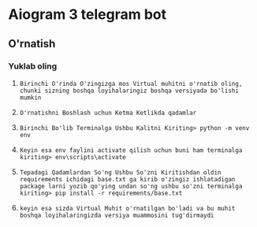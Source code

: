 # Aiogram 3 telegram bot

## O'rnatish
### Yuklab oling

1. ``Birinchi O'rinda O'zingizga mos Virtual muhitni o'rnatib oling, chunki sizning boshqa loyihalaringiz boshqa versiyada bo'lishi mumkin``

2. ``O'rnatishni Boshlash uchun Ketma Ketlikda qadamlar``

3. ``Birinchi Bo'lib Terminalga Ushbu Kalitni Kiriting> python -m venv env``

4. ``Keyin esa env faylini activate qilish uchun buni ham terminalga kiriting> env\scripts\activate`` 

5. ``Tepadagi Qadamlardan So'ng Ushbu So'zni Kiritishdan oldin requirements ichidagi base.txt ga kirib o'zingiz ishlatadigan package larni yozib qo'ying undan so'ng ushbu so'zni terminalga kiriting> pip install -r requirements/base.txt``

6. ``keyin esa sizda Virtual Muhit o'rnatilgan bo'ladi va bu muhit boshqa loyihalaringizda versiya muammosini tug'dirmaydi``
